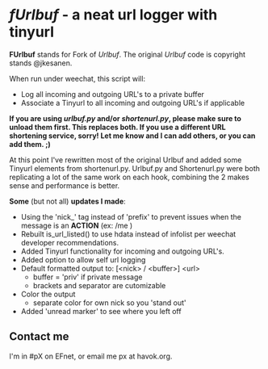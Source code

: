 # _fUrlbuf_ - a neat url logger with tinyurl
**FUrlbuf** stands for Fork of _Urlbuf_.  The original _Urlbuf_ code is copyright stands @jkesanen.

When run under weechat, this script will:
- Log all incoming and outgoing URL's to a private buffer
- Associate a Tinyurl to all incoming and outgoing URL's if applicable

**If you are using _urlbuf.py_ and/or _shortenurl.py_, please make sure to unload them first.  This replaces both.
If you use a different URL shortening service, sorry!  Let me know and I can add others, or you can add them. ;)**

At this point I've rewritten most of the original Urlbuf and added some Tinyurl elements from shortenurl.py.
Urlbuf.py and Shortenurl.py were both replicating a lot of the same work on each hook, combining the 2 makes
sense and performance is better.

**Some** (but not all) **updates I made**:
- Using the 'nick_' tag instead of 'prefix' to prevent issues when the message is an **ACTION** (ex: /me <url>)
- Rebuilt is_url_listed() to use hdata instead of infolist per weechat developer recommendations.
- Added Tinyurl functionality for incoming and outgoing URL's.
- Added option to allow self url logging
- Default formatted output to: \[\<nick\> \/ \<buffer\>\] \<url\>
  - buffer = 'priv' if private message
  - brackets and separator are cutomizable
- Color the output
  - separate color for own nick so you 'stand out'
- Added 'unread marker' to see where you left off
  
## Contact me
I'm in #pX on EFnet, or email me px at havok.org.
